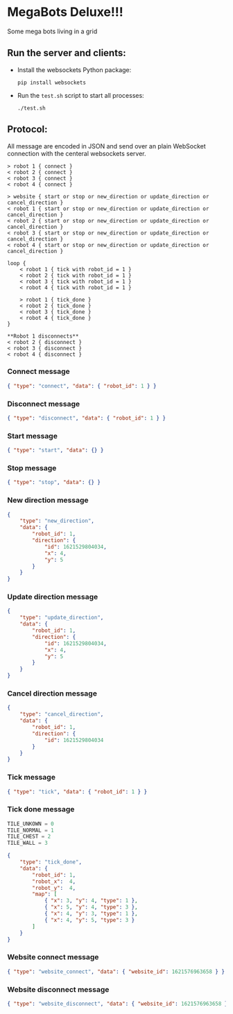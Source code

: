 # MegaBots Deluxe!!!
Some mega bots living in a grid

## Run the server and clients:
- Install the websockets Python package:

    ```
    pip install websockets
    ```

- Run the `test.sh` script to start all processes:

    ```
    ./test.sh
    ```

## Protocol:
All message are encoded in JSON and send over an plain WebSocket connection with the centeral websockets server.

```
> robot 1 { connect }
< robot 2 { connect }
< robot 3 { connect }
< robot 4 { connect }

> website { start or stop or new_direction or update_direction or cancel_direction }
< robot 1 { start or stop or new_direction or update_direction or cancel_direction }
< robot 2 { start or stop or new_direction or update_direction or cancel_direction }
< robot 3 { start or stop or new_direction or update_direction or cancel_direction }
< robot 4 { start or stop or new_direction or update_direction or cancel_direction }

loop {
    < robot 1 { tick with robot_id = 1 }
    < robot 2 { tick with robot_id = 1 }
    < robot 3 { tick with robot_id = 1 }
    < robot 4 { tick with robot_id = 1 }

    > robot 1 { tick_done }
    < robot 2 { tick_done }
    < robot 3 { tick_done }
    < robot 4 { tick_done }
}

**Robot 1 disconnects**
< robot 2 { disconnect }
< robot 3 { disconnect }
< robot 4 { disconnect }
```

### Connect message
```json
{ "type": "connect", "data": { "robot_id": 1 } }
```

### Disconnect message
```json
{ "type": "disconnect", "data": { "robot_id": 1 } }
```

### Start message
```json
{ "type": "start", "data": {} }
```

### Stop message
```json
{ "type": "stop", "data": {} }
```

### New direction message
```json
{
    "type": "new_direction",
    "data": {
        "robot_id": 1,
        "direction": {
            "id": 1621529804034,
            "x": 4,
            "y": 5
        }
    }
}
```

### Update direction message
```json
{
    "type": "update_direction",
    "data": {
        "robot_id": 1,
        "direction": {
            "id": 1621529804034,
            "x": 4,
            "y": 5
        }
    }
}
```

### Cancel direction message
```json
{
    "type": "cancel_direction",
    "data": {
        "robot_id": 1,
        "direction": {
            "id": 1621529804034
        }
    }
}
```

### Tick message
```json
{ "type": "tick", "data": { "robot_id": 1 } }
```

### Tick done message
```python
TILE_UNKOWN = 0
TILE_NORMAL = 1
TILE_CHEST = 2
TILE_WALL = 3
```
```json
{
    "type": "tick_done",
    "data": {
        "robot_id": 1,
        "robot_x":  4,
        "robot_y":  4,
        "map": [
            { "x": 3, "y": 4, "type": 1 },
            { "x": 5, "y": 4, "type": 3 },
            { "x": 4, "y": 3, "type": 1 },
            { "x": 4, "y": 5, "type": 3 }
        ]
    }
}
```

### Website connect message
```json
{ "type": "website_connect", "data": { "website_id": 1621576963658 } }
```

### Website disconnect message
```json
{ "type": "website_disconnect", "data": { "website_id": 1621576963658 } }
```
